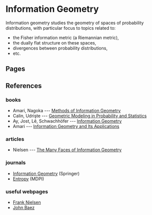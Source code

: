 # Information Geometry

Information geometry studies the geometry of spaces of probability distributions, with particular focus to topics related to:
- the Fisher information metric (a Riemannian metric),
- the dually flat structure on these spaces,
- divergences between probability distributions,
- etc.

## Pages


## References

### books
- Amari, Nagoka --- [Methods of Information Geometry](https://books.google.com.br/books/about/Methods_of_Information_Geometry.html?id=vc2FWSo7wLUC)
- Calin, Udrişte --- [Geometric Modeling in Probability and Statistics](https://www.springer.com/gp/book/9783319077789)
- Ay, Jost, Lê, Schwachhöfer --- [Information Geometry](https://link.springer.com/book/10.1007/978-3-319-56478-4)
- Amari --- [Information Geometry and Its Applications](https://link.springer.com/book/10.1007/978-4-431-55978-8)

### articles
- Nielsen --- [The Many Faces of Information Geometry](https://www.ams.org/journals/notices/202201/rnoti-p36.pdf)

### journals
- [Information Geometry](https://www.springer.com/journal/41884) (Springer)
- [Entropy](https://www.mdpi.com/journal/entropy) (MDPI)

### useful webpages
- [Frank Nielsen](https://franknielsen.github.io/)
- [John Baez](https://math.ucr.edu/home/baez/information/)